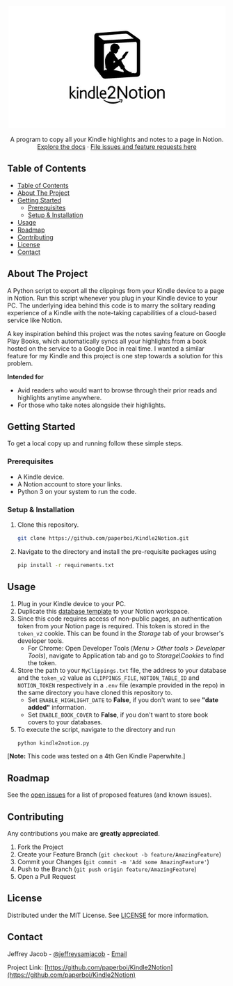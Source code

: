 
<!-- PROJECT OVERVIEW -->
<br />
  <p align="center">
    <img width="500" height="281" src="k2n.jpg">
  </p>
  <!-- <h1 align="center">Kindle2Notion</h1> -->
  <p align="center">
    A program to copy all your Kindle highlights and notes to a page in Notion. 
    <br />
    <a href="https://github.com/paperboi/Kindle2Notion">Explore the docs</a>
    ·
    <a href="https://github.com/paperboi/Kindle2Notion/issues">File issues and feature requests here</a>
  </p>
</p>



<!-- TABLE OF CONTENTS -->
## Table of Contents

- [Table of Contents](#table-of-contents)
- [About The Project](#about-the-project)
- [Getting Started](#getting-started)
  - [Prerequisites](#prerequisites)
  - [Setup & Installation](#setup--installation)
- [Usage](#usage)
- [Roadmap](#roadmap)
- [Contributing](#contributing)
- [License](#license)
- [Contact](#contact)



<!-- ABOUT THE PROJECT -->
## About The Project

A Python script to export all the clippings from your Kindle device to a page in Notion. Run this script whenever you plug in your Kindle device to your PC. The underlying idea behind this code is to marry the solitary reading experience of a Kindle with the note-taking capabilities of a cloud-based service like Notion.

A key inspiration behind this project was the notes saving feature on Google Play Books, which automatically syncs all your highlights from a book hosted on the service to a Google Doc in real time. I wanted a similar feature for my Kindle and this project is one step towards a solution for this problem.

**Intended for**
- Avid readers who would want to browse through their prior reads and highlights anytime anywhere.
- For those who take notes alongside their highlights.


<!-- GETTING STARTED -->
## Getting Started

To get a local copy up and running follow these simple steps.

### Prerequisites

* A Kindle device.
* A Notion account to store your links.
* Python 3 on your system to run the code.

### Setup & Installation
 
1. Clone this repository.
    ```sh
    git clone https://github.com/paperboi/Kindle2Notion.git
    ```
2. Navigate to the directory and install the pre-requisite packages using
   ```sh
   pip install -r requirements.txt
   ```



<!-- USAGE EXAMPLES -->
## Usage

1. Plug in your Kindle device to your PC.
2. Duplicate this [database template](https://www.notion.so/imesut/2613943b8afa41f1b99c211b6cad7a90?v=91095371fbd4435cae44dd9490fdeeb1) to your Notion workspace.
3. Since this code requires access of non-public pages, an authentication token from your Notion page is required. This token is stored in the `token_v2` cookie. This can be found in the *Storage* tab of your browser's developer tools.
   - For Chrome: Open Developer Tools (*Menu > Other tools > Developer Tools*), navigate to Application tab and go to *Storage\Cookies* to find the token.
4. Store the path to your `MyClippings.txt` file, the address to your database and the `token_v2` value as `CLIPPINGS_FILE`, `NOTION_TABLE_ID` and `NOTION_TOKEN` respectively in a `.env` file (example provided in the repo) in the same directory you have cloned this repository to.
   - Set `ENABLE_HIGHLIGHT_DATE` to **False**, if you don't want to see **"date added"** information.
   - Set `ENABLE_BOOK_COVER` to **False**, if you don't want to store book covers to your databases.
5. To execute the script, navigate to the directory and run
   ```sh
   python kindle2notion.py
   ```
[**Note:** This code was tested on a 4th Gen Kindle Paperwhite.]


<!-- ROADMAP -->
## Roadmap

See the [open issues](https://github.com/paperboi/Kindle2Notion/issues) for a list of proposed features (and known issues).



<!-- CONTRIBUTING -->
## Contributing

<!-- Contributions are what make the open source community such an amazing place to be learn, inspire, and create. -->
Any contributions you make are **greatly appreciated**.

1. Fork the Project
2. Create your Feature Branch (`git checkout -b feature/AmazingFeature`)
3. Commit your Changes (`git commit -m 'Add some AmazingFeature'`)
4. Push to the Branch (`git push origin feature/AmazingFeature`)
5. Open a Pull Request



<!-- LICENSE -->
## License

Distributed under the MIT License. See [LICENSE](https://github.com/paperboi/Kindle2Notion/blob/master/LICENSE.md) for more information.



<!-- CONTACT -->
## Contact

Jeffrey Jacob - [@jeffreysamjacob](https://twitter.com/jeffreysamjacob) - [Email](mailto:jeffreysamjacob@gmail.com)

Project Link: [https://github.com/paperboi/Kindle2Notion](https://github.com/paperboi/Kindle2Notion)
